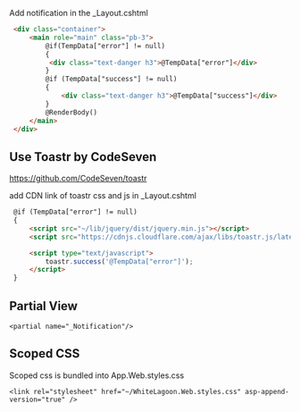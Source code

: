 Add notification in the _Layout.cshtml
```html
 <div class="container">
     <main role="main" class="pb-3">
         @if(TempData["error"] != null)
         {
          <div class="text-danger h3">@TempData["error"]</div>   
         }
         @if (TempData["success"] != null)
         {
             <div class="text-danger h3">@TempData["success"]</div>
         }
         @RenderBody()
     </main>
 </div>
```


## Use Toastr by CodeSeven
https://github.com/CodeSeven/toastr

add CDN link of toastr css and js in _Layout.cshtml

```html
 @if (TempData["error"] != null)
 {
     <script src="~/lib/jquery/dist/jquery.min.js"></script>
     <script src="https://cdnjs.cloudflare.com/ajax/libs/toastr.js/latest/toastr.min.js" integrity="sha512-VEd+nq25CkR676O+pLBnDW09R7VQX9Mdiij052gVCp5yVH3jGtH70Ho/UUv4mJDsEdTvqRCFZg0NKGiojGnUCw==" crossorigin="anonymous" referrerpolicy="no-referrer"></script>

     <script type="text/javascript">
         toastr.success('@TempData["error"]');
     </script>
 }
```


## Partial View
```
<partial name="_Notification"/>
```


## Scoped CSS
Scoped css is bundled into App.Web.styles.css
```
<link rel="stylesheet" href="~/WhiteLagoon.Web.styles.css" asp-append-version="true" />
``` 
